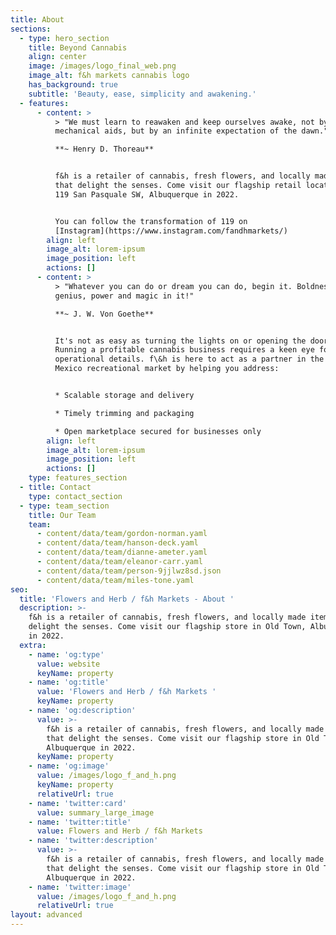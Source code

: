 ```yaml
---
title: About
sections:
  - type: hero_section
    title: Beyond Cannabis
    align: center
    image: /images/logo_final_web.png
    image_alt: f&h markets cannabis logo
    has_background: true
    subtitle: 'Beauty, ease, simplicity and awakening.'
  - features:
      - content: >
          > "We must learn to reawaken and keep ourselves awake, not by
          mechanical aids, but by an infinite expectation of the dawn."  

          **~ Henry D. Thoreau**


          f&h is a retailer of cannabis, fresh flowers, and locally made items
          that delight the senses. Come visit our flagship retail location at
          119 San Pasquale SW, Albuquerque in 2022.


          You can follow the transformation of 119 on
          [Instagram](https://www.instagram.com/fandhmarkets/)
        align: left
        image_alt: lorem-ipsum
        image_position: left
        actions: []
      - content: >
          > "Whatever you can do or dream you can do, begin it. Boldness has
          genius, power and magic in it!"  

          **~ J. W. Von Goethe**


          It's not as easy as turning the lights on or opening the doors.
          Running a profitable cannabis business requires a keen eye for
          operational details. f\&h is here to act as a partner in the New
          Mexico recreational market by helping you address:


          * Scalable storage and delivery 

          * Timely trimming and packaging

          * Open marketplace secured for businesses only
        align: left
        image_alt: lorem-ipsum
        image_position: left
        actions: []
    type: features_section
  - title: Contact
    type: contact_section
  - type: team_section
    title: Our Team
    team:
      - content/data/team/gordon-norman.yaml
      - content/data/team/hanson-deck.yaml
      - content/data/team/dianne-ameter.yaml
      - content/data/team/eleanor-carr.yaml
      - content/data/team/person-9jjlwz8sd.json
      - content/data/team/miles-tone.yaml
seo:
  title: 'Flowers and Herb / f&h Markets - About '
  description: >-
    f&h is a retailer of cannabis, fresh flowers, and locally made items that
    delight the senses. Come visit our flagship store in Old Town, Albuquerque
    in 2022.
  extra:
    - name: 'og:type'
      value: website
      keyName: property
    - name: 'og:title'
      value: 'Flowers and Herb / f&h Markets '
      keyName: property
    - name: 'og:description'
      value: >-
        f&h is a retailer of cannabis, fresh flowers, and locally made items
        that delight the senses. Come visit our flagship store in Old Town,
        Albuquerque in 2022.
      keyName: property
    - name: 'og:image'
      value: /images/logo_f_and_h.png
      keyName: property
      relativeUrl: true
    - name: 'twitter:card'
      value: summary_large_image
    - name: 'twitter:title'
      value: Flowers and Herb / f&h Markets
    - name: 'twitter:description'
      value: >-
        f&h is a retailer of cannabis, fresh flowers, and locally made items
        that delight the senses. Come visit our flagship store in Old Town,
        Albuquerque in 2022.
    - name: 'twitter:image'
      value: /images/logo_f_and_h.png
      relativeUrl: true
layout: advanced
---
```

